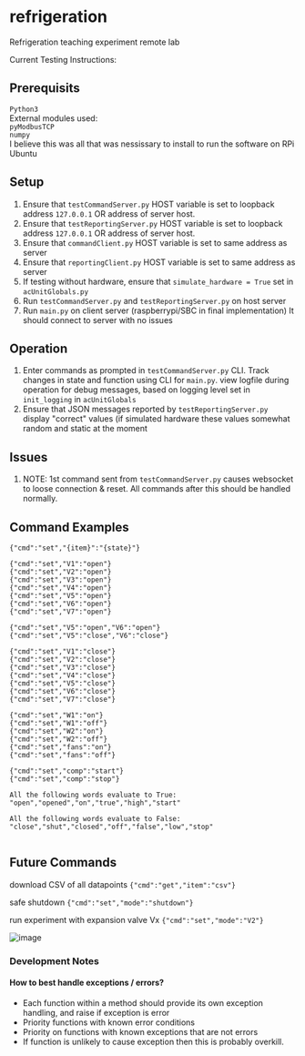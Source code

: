 # refrigeration
Refrigeration teaching experiment remote lab


 Current Testing Instructions:
 ## Prerequisits
`Python3` <br>
External modules used: <br>
`pyModbusTCP` <br>
`numpy` <br>
I believe this was all that was nessissary to install to run the software on RPi Ubuntu

## Setup
 1. Ensure that `testCommandServer.py` HOST variable is set to loopback address `127.0.0.1` OR address of server host.
 2. Ensure that `testReportingServer.py` HOST variable is set to loopback address `127.0.0.1` OR address of server host.
 3. Ensure that `commandClient.py` HOST variable is set to same address as server
 4. Ensure that `reportingClient.py` HOST variable is set to same address as server
 5. If testing without hardware, ensure that `simulate_hardware = True` set in `acUnitGlobals.py`
 6. Run `testCommandServer.py` and `testReportingServer.py` on host server
 7. Run `main.py` on client server (raspberrypi/SBC in final implementation) It should connect to server with no issues

## Operation
1. Enter commands as prompted in `testCommandServer.py` CLI. Track changes in state and function using CLI for `main.py`. view logfile during operation for debug messages, based on logging level set in `init_logging` in `acUnitGlobals`
2. Ensure that JSON messages reported by `testReportingServer.py` display "correct" values (if simulated hardware these values somewhat random and static at the moment

## Issues

1. NOTE: 1st command sent from `testCommandServer.py` causes websocket to loose connection & reset. All commands after this should be handled normally.

## Command Examples
`{"cmd":"set","{item}":"{state}"}`

```
{"cmd":"set","V1":"open"}
{"cmd":"set","V2":"open"}
{"cmd":"set","V3":"open"}
{"cmd":"set","V4":"open"}
{"cmd":"set","V5":"open"}
{"cmd":"set","V6":"open"}
{"cmd":"set","V7":"open"}

{"cmd":"set","V5":"open","V6":"open"}
{"cmd":"set","V5":"close","V6":"close"}

{"cmd":"set","V1":"close"}
{"cmd":"set","V2":"close"}
{"cmd":"set","V3":"close"}
{"cmd":"set","V4":"close"}
{"cmd":"set","V5":"close"}
{"cmd":"set","V6":"close"}
{"cmd":"set","V7":"close"}

{"cmd":"set","W1":"on"}
{"cmd":"set","W1":"off"}
{"cmd":"set","W2":"on"}
{"cmd":"set","W2":"off"}
{"cmd":"set","fans":"on"}
{"cmd":"set","fans":"off"}

{"cmd":"set","comp":"start"}
{"cmd":"set","comp":"stop"}

All the following words evaluate to True:
"open","opened","on","true","high","start"

All the following words evaluate to False:
"close","shut","closed","off","false","low","stop"
    
```

## Future Commands
download CSV of all datapoints
`{"cmd":"get","item":"csv"}`

safe shutdown
`{"cmd":"set","mode":"shutdown"}`

run experiment with expansion valve Vx
`{"cmd":"set","mode":"V2"}`

![image](https://github.com/ImogenWren/adam-controller/assets/97303986/7265be20-a3c5-4dae-9d01-df3e64b89851)


### Development Notes

#### How to best handle exceptions / errors?

- Each function within a method should provide its own exception handling, and raise if exception is error
- Priority functions with known error conditions
- Priority on functions with known exceptions that are not errors
- If function is unlikely to cause exception then this is probably overkill.

